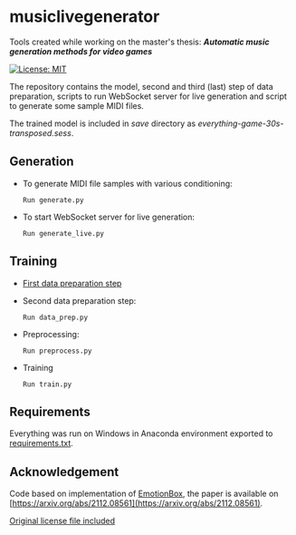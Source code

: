 
# musiclivegenerator
Tools created while working on the master's thesis: ***Automatic music generation methods for video games***

[![License: MIT](https://img.shields.io/badge/License-MIT-yellow.svg)](https://opensource.org/licenses/MIT)


The repository contains the model, second and third (last) step of data preparation, scripts to run WebSocket server for live generation and script to generate some sample MIDI files.

The trained model is included in *save* directory as *everything-game-30s-transposed.sess*.

## Generation
- To generate MIDI file samples with various conditioning:
    ```shell
    Run generate.py 
    ```
- To start WebSocket server for live generation:
    ```shell
    Run generate_live.py 
    ```


## Training

- [First data preparation step](https://github.com/DawidAntczak/musiclivegeneratorcsharp)

- Second data preparation step:
    ```shell
    Run data_prep.py 
    ```

- Preprocessing:
    ```shell
    Run preprocess.py 
    ```

- Training
    ```shell
    Run train.py
    
## Requirements
Everything was run on Windows in Anaconda environment exported to [requirements.txt](https://github.com/DawidAntczak/musiclivegenerator/blob/main/requirements.txt).


## Acknowledgement
Code based on implementation of [EmotionBox](https://github.com/KaitongZheng/EmotionBox), the paper is available on 
[https://arxiv.org/abs/2112.08561](https://arxiv.org/abs/2112.08561).

[Original license file included](https://github.com/DawidAntczak/musiclivegenerator/blob/main/ORIGINAL_LICENSE)
